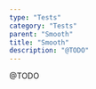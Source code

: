 ```yaml
---
type: "Tests"
category: "Tests"
parent: "Smooth"
title: "Smooth"
description: "@TODO"
---
```


@TODO

